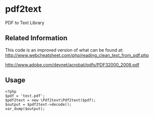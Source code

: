 # pdf2text

PDF to Text Library

## Related Information
This code is an improved version of what can be found at:
http://www.webcheatsheet.com/php/reading_clean_text_from_pdf.php

http://www.adobe.com/devnet/acrobat/pdfs/PDF32000_2008.pdf

## Usage

```
<?php
$pdf = 'test.pdf';
$pdf2text = new \Pdf2text\Pdf2text($pdf);
$output = $pdf2text->decode();
var_dump($output);
```
